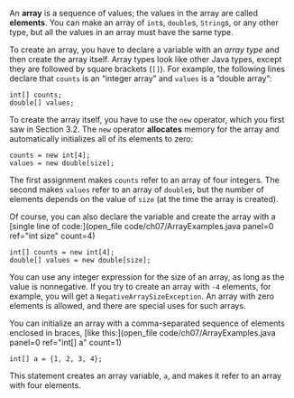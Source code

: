 An **array** is a sequence of values; the values in the array are called **elements**. You can make an array of `int`s, `double`s, `String`s, or any other type, but all the values in an array must have the same type.


To create an array, you have to declare a variable with an *array type* and then create the array itself. Array types look like other Java types, except they are followed by square brackets (`[]`). For example, the following lines declare that `counts` is an “integer array” and `values` is a “double array”:

```code
int[] counts;
double[] values;
```


To create the array itself, you have to use the `new` operator, which you first saw in Section 3.2. The `new` operator **allocates** memory for the array and automatically initializes all of its elements to zero:

```code
counts = new int[4];
values = new double[size];
```

The first assignment makes `counts` refer to an array of four integers. The second makes `values` refer to an array of `double`s, but the number of elements depends on the value of `size` (at the time the array is created).

Of course, you can also declare the variable and create the array with a [single line of code:](open_file code/ch07/ArrayExamples.java panel=0 ref="int size" count=4)


```code
int[] counts = new int[4];
double[] values = new double[size];
```


You can use any integer expression for the size of an array, as long as the value is nonnegative. If you try to create an array with `-4` elements, for example, you will get a `NegativeArraySizeException`. An array with zero elements is allowed, and there are special uses for such arrays.

You can initialize an array with a comma-separated sequence of elements enclosed in braces, [like this:](open_file code/ch07/ArrayExamples.java panel=0 ref="int[] a" count=1)


```code
int[] a = {1, 2, 3, 4};
```

This statement creates an array variable, `a`, and makes it refer to an array with four elements.